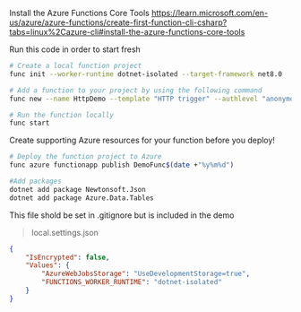 
Install the Azure Functions Core Tools
https://learn.microsoft.com/en-us/azure/azure-functions/create-first-function-cli-csharp?tabs=linux%2Cazure-cli#install-the-azure-functions-core-tools

Run this code in order to start fresh

```bash
# Create a local function project
func init --worker-runtime dotnet-isolated --target-framework net8.0

# Add a function to your project by using the following command
func new --name HttpDemo --template "HTTP trigger" --authlevel "anonymous"

# Run the function locally
func start
```

Create supporting Azure resources for your function before you deploy!

```bash
# Deploy the function project to Azure
func azure functionapp publish DemoFunc$(date +"%y%m%d")
```

```bash
#Add packages
dotnet add package Newtonsoft.Json
dotnet add package Azure.Data.Tables
```

This file shold be set in .gitignore but is included in the demo

> local.settings.json
```json
{
    "IsEncrypted": false,
    "Values": {
        "AzureWebJobsStorage": "UseDevelopmentStorage=true",
        "FUNCTIONS_WORKER_RUNTIME": "dotnet-isolated"
    }
}
```
